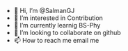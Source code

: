- 👋 Hi, I’m @SalmanGJ
- 👀 I’m interested in Contribution
- 🌱 I’m currently learnig BS-Phy
- 💞️ I’m looking to collaborate on github
- 📫 How to reach me email me

<!---
SalmanGJ/SalmanGJ is a ✨ special ✨ repository because its `README.md` (this file) appears on your GitHub profile.
You can click the Preview link to take a look at your changes.
--->
